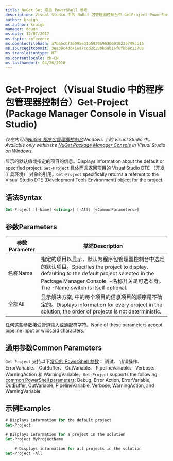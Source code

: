 ```yaml
---
title: NuGet Get 项目 PowerShell 参考
description: Visual Studio 中的 NuGet 包管理器控制台中 GetProject PowerShell 命令参考。
author: kraigb
ms.author: kraigb
manager: douge
ms.date: 12/07/2017
ms.topic: reference
ms.openlocfilehash: a7b66cbf36095e31b5929596300018239749cb15
ms.sourcegitcommit: 3eab9c4dd41ea7ccd2c28bb5ab16f6fbbec13708
ms.translationtype: MT
ms.contentlocale: zh-CN
ms.lasthandoff: 04/26/2018
---
```

# <a name="get-project-package-manager-console-in-visual-studio"></a><span data-ttu-id="db868-103">Get-Project （Visual Studio 中的程序包管理器控制台）</span><span class="sxs-lookup"><span data-stu-id="db868-103">Get-Project (Package Manager Console in Visual Studio)</span></span>

<span data-ttu-id="db868-104">*仅在内可用[NuGet 程序包管理器控制台](package-manager-console.md)Windows 上的 Visual Studio 中。*</span><span class="sxs-lookup"><span data-stu-id="db868-104">*Available only within the [NuGet Package Manager Console](package-manager-console.md) in Visual Studio on Windows.*</span></span>

<span data-ttu-id="db868-105">显示的默认值或指定的项目的信息。</span><span class="sxs-lookup"><span data-stu-id="db868-105">Displays information about the default or specified project.</span></span> <span data-ttu-id="db868-106">`Get-Project` 具体而言返回项目的 Visual Studio DTE （开发工具环境） 对象的引用。</span><span class="sxs-lookup"><span data-stu-id="db868-106">`Get-Project` specifically returns a referent to the Visual Studio DTE (Development Tools Environment) object for the project.</span></span>

## <a name="syntax"></a><span data-ttu-id="db868-107">语法</span><span class="sxs-lookup"><span data-stu-id="db868-107">Syntax</span></span>

```ps
Get-Project [[-Name] <string>] [-All] [<CommonParameters>]
```

## <a name="parameters"></a><span data-ttu-id="db868-108">参数</span><span class="sxs-lookup"><span data-stu-id="db868-108">Parameters</span></span>

| <span data-ttu-id="db868-109">参数</span><span class="sxs-lookup"><span data-stu-id="db868-109">Parameter</span></span> | <span data-ttu-id="db868-110">描述</span><span class="sxs-lookup"><span data-stu-id="db868-110">Description</span></span> |
| --- | --- |
| <span data-ttu-id="db868-111">名称</span><span class="sxs-lookup"><span data-stu-id="db868-111">Name</span></span> | <span data-ttu-id="db868-112">指定的项目以显示，默认为程序包管理器控制台中选定的默认项目。</span><span class="sxs-lookup"><span data-stu-id="db868-112">Specifies the project to display, defaulting to the default project selected in the Package Manager Console.</span></span> <span data-ttu-id="db868-113">-名称开关是可选本身。</span><span class="sxs-lookup"><span data-stu-id="db868-113">The -Name switch is itself optional.</span></span> |
| <span data-ttu-id="db868-114">全部</span><span class="sxs-lookup"><span data-stu-id="db868-114">All</span></span> | <span data-ttu-id="db868-115">显示解决方案; 中的每个项目的信息项目的顺序是不确定的。</span><span class="sxs-lookup"><span data-stu-id="db868-115">Displays information for every project in the solution; the order of projects is not deterministic.</span></span> |

<span data-ttu-id="db868-116">任何这些参数接受管道输入或通配符字符。</span><span class="sxs-lookup"><span data-stu-id="db868-116">None of these parameters accept pipeline input or wildcard characters.</span></span>

## <a name="common-parameters"></a><span data-ttu-id="db868-117">通用参数</span><span class="sxs-lookup"><span data-stu-id="db868-117">Common Parameters</span></span>

<span data-ttu-id="db868-118">`Get-Project` 支持以下[常见的 PowerShell 参数](http://go.microsoft.com/fwlink/?LinkID=113216)： 调试、 错误操作、 ErrorVariable、 OutBuffer、 OutVariable、 PipelineVariable、 Verbose、 WarningAction 和 WarningVariable。</span><span class="sxs-lookup"><span data-stu-id="db868-118">`Get-Project` supports the following [common PowerShell parameters](http://go.microsoft.com/fwlink/?LinkID=113216): Debug, Error Action, ErrorVariable, OutBuffer, OutVariable, PipelineVariable, Verbose, WarningAction, and WarningVariable.</span></span>

## <a name="examples"></a><span data-ttu-id="db868-119">示例</span><span class="sxs-lookup"><span data-stu-id="db868-119">Examples</span></span>

```ps
# Displays information for the default project
Get-Project

# Displays information for a project in the solution
Get-Project MyProjectName

    # Displays information for all projects in the solution
Get-Project -All
```